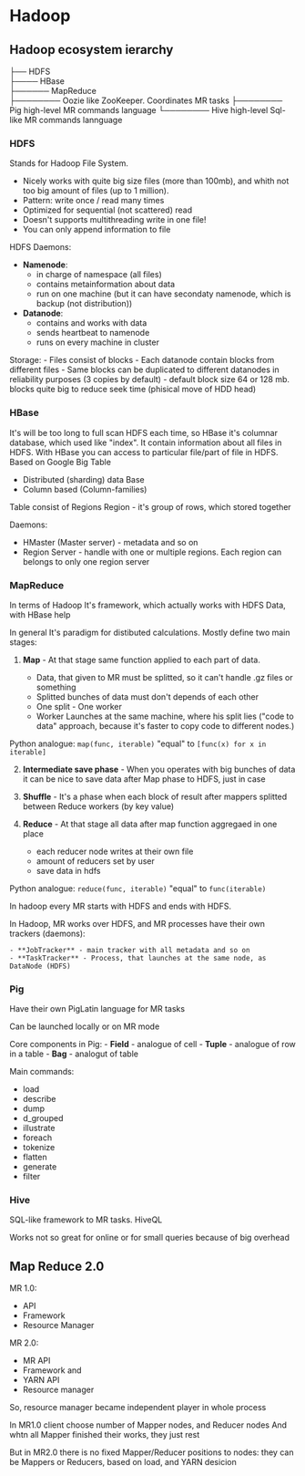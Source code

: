 # Hadoop

## Hadoop ecosystem ierarchy

├── HDFS            
├──── HBase                 
├────── MapReduce                     
├──────── Oozie         like ZooKeeper. Coordinates MR tasks
├──────── Pig   		high-level MR commands language
└──────── Hive 			high-level Sql-like MR commands lannguage

### HDFS

Stands for Hadoop File System.
- Nicely works with quite big size files (more than 100mb), and whith not too big amount of files (up to 1 million).
- Pattern: write once / read many times
- Optimized for sequential (not scattered) read
- Doesn't supports multithreading write in one file!
- You can only append information to file
 
HDFS Daemons:

- **Namenode**:
	- in charge of namespace (all files)
	- contains metainformation about data
	- run on one machine (but it can have secondaty namenode, which is backup (not distribution))
- **Datanode**:
	- contains and works with data
	- sends heartbeat to namenode
	- runs on every machine in cluster 

Storage:
	- Files consist of blocks
	- Each datanode contain blocks from different files
	- Same blocks can be duplicated to different datanodes in reliability purposes (3 copies by default)
	- default block size 64 or 128 mb. blocks quite big to reduce seek time (phisical move of HDD head)


### HBase

It's will be too long to full scan HDFS each time, so HBase it's columnar database, which used like "index".
It contain information about all files in HDFS.
With HBase you can access to particular file/part of file in HDFS.
Based on Google Big Table

- Distributed (sharding) data Base
- Column based (Column-families)


Table consist of Regions
Region - it's group of rows, which stored together

Daemons:
- HMaster (Master server) - metadata and so on
- Region Server - handle with one or multiple regions. Each region can belongs to only one region server


### MapReduce

In terms of Hadoop It's framework, which actually works with HDFS Data, with HBase help

In general It's paradigm for distibuted calculations.
Mostly define two main stages:

1. **Map** - At that stage same function applied to each part of data.

	- Data, that given to MR must be splitted, so it can't handle .gz files or something
	- Splitted bunches of data must don't depends of each other
	- One split - One worker
	- Worker Launches at the same machine, where his split lies ("code to data" approach, because it's faster to copy code to different nodes.)

Python analogue:
`map(func, iterable)` "equal" to `[func(x) for x in iterable]`

2. **Intermediate save phase** - When you operates with big bunches of data it can be nice to save data after Map phase to HDFS, just in case

3. **Shuffle** - It's a phase when each block of result after mappers splitted between Reduce workers (by key value)

4. **Reduce** - At that stage all data after map function aggregaed in one place

	- each reducer node writes at their own file
	- amount of reducers set by user
	- save data in hdfs

Python analogue:
`reduce(func, iterable)` "equal" to `func(iterable)`

In hadoop every MR starts with HDFS and ends with HDFS.


In Hadoop, MR works over HDFS, and MR processes have their own trackers (daemons):

	- **JobTracker** - main tracker with all metadata and so on
	- **TaskTracker** - Process, that launches at the same node, as DataNode (HDFS)


### Pig

Have their own PigLatin language for MR tasks

Can be launched locally or on MR mode

Core components in Pig:
	- **Field** - analogue of cell
	- **Tuple** - analogue of row in a table
	- **Bag** - analogut of table

Main commands:
- load
- describe
- dump
- d_grouped
- illustrate
- foreach
- tokenize
- flatten
- generate
- filter


### Hive

SQL-like framework to MR tasks. HiveQL 

Works not so great for online or for small queries because of big overhead


## Map Reduce 2.0

MR 1.0:
- API
- Framework
- Resource Manager

MR 2.0:
- MR API
- Framework
and
- YARN API
- Resource manager


So, resource manager became independent player in whole process

In MR1.0 client choose number of Mapper nodes, and Reducer nodes
And whtn all Mapper finished their works, they just rest

But in MR2.0 there is no fixed Mapper/Reducer positions to nodes: they can be Mappers or Reducers, based on load, and YARN desicion
